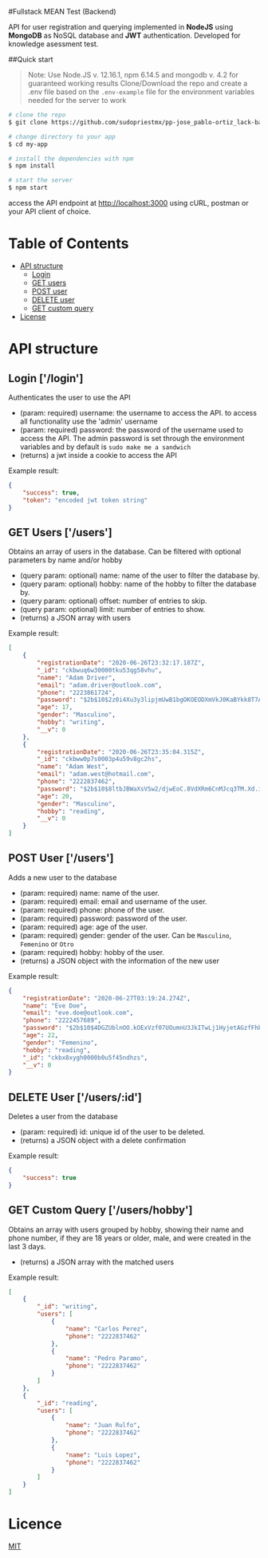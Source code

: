 #Fullstack MEAN Test (Backend)

API for user registration and querying implemented in **NodeJS** using **MongoDB** as NoSQL database and **JWT** authentication. Developed for knowledge asessment test.

##Quick start
> Note: Use Node.JS v. 12.16.1, npm 6.14.5 and mongodb v. 4.2 for guaranteed working results
> Clone/Download the repo and create a .env file based on the `.env-example` file for the environment variables needed for the server to work
```bash
# clone the repo
$ git clone https://github.com/sudopriestmx/pp-jose_pablo-ortiz_lack-back my-app

# change directory to your app
$ cd my-app

# install the dependencies with npm
$ npm install

# start the server
$ npm start
```

access the API endpoint at [http://localhost:3000](http://localhost:3000) using cURL, postman or your API client of choice.

# Table of Contents

* [API structure](#api-structure)
    * [Login](#login)
    * [GET users](#get-users)
    * [POST user](#post-user)
    * [DELETE user](#delete-user)
    * [GET custom query](#get-custom-query)
* [License](#license)

# API structure

## Login ['/login']
Authenticates the user to use the API
* (param: required) username: the username to access the API. to access all functionality use the 'admin' username
* (param: required) password: the password of the username used to access the API. The admin password is set through the environment variables and by default is `sudo make me a sandwich`
* (returns) a jwt inside a cookie to access the API

Example result:

```json
{
    "success": true,
    "token": "encoded jwt token string"
}
```

## GET Users ['/users']
Obtains an array of users in the database. Can be filtered with optional parameters by name and/or hobby
* (query param: optional) name: name of the user to filter the database by.
* (query param: optional) hobby: name of the hobby to filter the database by.
* (query param: optional) offset: number of entries to skip.
* (query param: optional) limit: number of entries to show.
* (returns) a JSON array with users

Example result:

```json
[
    {
        "registrationDate": "2020-06-26T23:32:17.187Z",
        "_id": "ckbwuq6w30000tku53qg58vhu",
        "name": "Adam Driver",
        "email": "adam.driver@outlook.com",
        "phone": "2223861724",
        "password": "$2b$10$2z0i4Xu3y3lipjmUwB1bgOKOEODXmVkJ0KaBYkk8T7AufDAnvfAy6",
        "age": 17,
        "gender": "Masculino",
        "hobby": "writing",
        "__v": 0
    },
    {
        "registrationDate": "2020-06-26T23:35:04.315Z",
        "_id": "ckbww0p7s0003p4u59v8gc2hs",
        "name": "Adam West",
        "email": "adam.west@hotmail.com",
        "phone": "2222837462",
        "password": "$2b$10$8ltbJBWaXsVSw2/djwEoC.8VdXRm6CnMJcq3TM.Xd.i4icAaaiNGG",
        "age": 20,
        "gender": "Masculino",
        "hobby": "reading",
        "__v": 0
    }
]
```

## POST User ['/users']
Adds a new user to the database
* (param: required) name: name of the user.
* (param: required) email: email and username of the user.
* (param: required) phone: phone of the user.
* (param: required) password: password of the user.
* (param: required) age: age of the user.
* (param: required) gender: gender of the user. Can be `Masculino`, `Femenino` or `Otro`
* (param: required) hobby: hobby of the user.
* (returns) a JSON object with the information of the new user

Example result:

```json
{
    "registrationDate": "2020-06-27T03:19:24.274Z",
    "name": "Eve Doe",
    "email": "eve.doe@outlook.com",
    "phone": "2222457689",
    "password": "$2b$10$4DGZUblnOO.kOExVzf07UOumnU3JkITwLj1HyjetAGzfFhbQDWbJe",
    "age": 22,
    "gender": "Femenino",
    "hobby": "reading",
    "_id": "ckbx8xygh0000b0u5f45ndhzs",
    "__v": 0
}
```

## DELETE User ['/users/:id']
Deletes a user from the database
* (param: required) id: unique id of the user to be deleted.
* (returns) a JSON object with a delete confirmation

Example result:

```json
{
    "success": true
}
```

## GET Custom Query ['/users/hobby']
Obtains an array with users grouped by hobby, showing their name and phone number, if they are 18 years or older, male, and were created in the last 3 days.
* (returns) a JSON array with the matched users

Example result:

```json
[
    {
        "_id": "writing",
        "users": [
            {
                "name": "Carlos Perez",
                "phone": "2222837462"
            },
            {
                "name": "Pedro Paramo",
                "phone": "2222837462"
            }
        ]
    },
    {
        "_id": "reading",
        "users": [
            {
                "name": "Juan Rulfo",
                "phone": "2222837462"
            },
            {
                "name": "Luis Lopez",
                "phone": "2222837462"
            }
        ]
    }
]
```
# Licence
[MIT]('LICENSE')



